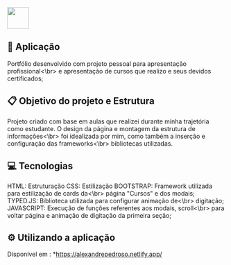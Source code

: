 <img src="https://i.ibb.co/NtmyW1M/11.png" width=50px />

## :link: Aplicação
Portfólio desenvolvido com projeto pessoal para apresentação profissional<\br>
e apresentação de cursos que realizo e seus devidos certificados;

## :clipboard:	Objetivo do projeto e Estrutura
Projeto criado com base em aulas que realizei durante minha trajetória</br>
como estudante. O design da página e montagem da estrutura de informações<\br>
foi idealizada por mim, como também a inserção e configuração das frameworks<\br>
bibliotecas utilizadas.

## :computer:	Tecnologias
HTML: Estruturação
CSS: Estilização
BOOTSTRAP: Framework utilizada para estilização de cards da<\br> 
página "Cursos" e dos modais;
TYPED.JS: Biblioteca utilizada para configurar animação de<\br>
digitação;
JAVASCRIPT: Execução de funções referentes aos modais, scroll<\br> 
para voltar página e animação de digitação da primeira seção;


## ⚙️	Utilizando a aplicação

Disponível em : *https://alexandrepedroso.netlify.app/

